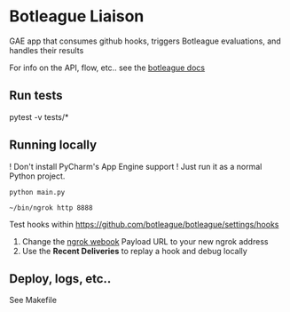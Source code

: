 # Botleague Liaison

GAE app that consumes github hooks, triggers Botleague evaluations, 
and handles their results

For info on the API, flow, etc.. see the [botleague docs](https://github.com/botleague/botleague)

## Run tests

pytest -v tests/*

## Running locally

! Don't install PyCharm's App Engine support ! Just run it as a normal Python project.

```
python main.py
``` 

```
~/bin/ngrok http 8888
```

Test hooks within https://github.com/botleague/botleague/settings/hooks


1. Change the [ngrok webook](https://github.com/botleague/botleague/settings/hooks/101461445) Payload URL to your new ngrok address
2. Use the **Recent Deliveries** to replay a hook and debug locally



## Deploy, logs, etc..

See Makefile
